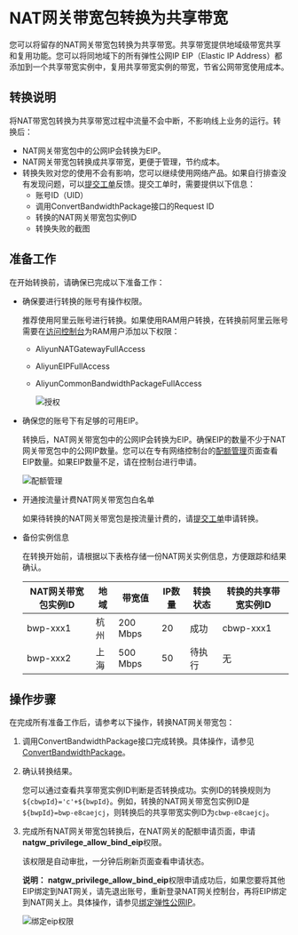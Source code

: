 # NAT网关带宽包转换为共享带宽

您可以将留存的NAT网关带宽包转换为共享带宽。共享带宽提供地域级带宽共享和复用功能。您可以将同地域下的所有弹性公网IP EIP（Elastic IP Address）都添加到一个共享带宽实例中，复用共享带宽实例的带宽，节省公网带宽使用成本。

## 转换说明

将NAT带宽包转换为共享带宽过程中流量不会中断，不影响线上业务的运行。转换后：

-   NAT网关带宽包中的公网IP会转换为EIP。
-   NAT网关带宽包转换成共享带宽，更便于管理，节约成本。
-   转换失败对您的使用不会有影响，您可以继续使用网络产品。如果自行排查没有发现问题，可以[提交工单](https://selfservice.console.aliyun.com/ticket/category/natgw/today)反馈。提交工单时，需要提供以下信息：
    -   账号ID（UID）
    -   调用ConvertBandwidthPackage接口的Request ID
    -   转换的NAT网关带宽包实例ID
    -   转换失败的截图

## 准备工作

在开始转换前，请确保已完成以下准备工作：

-   确保要进行转换的账号有操作权限。

    推荐使用阿里云账号进行转换。如果使用RAM用户转换，在转换前阿里云账号需要在[访问控制台](https://ram.console.aliyun.com/users)为RAM用户添加以下权限：

    -   AliyunNATGatewayFullAccess
    -   AliyunEIPFullAccess
    -   AliyunCommonBandwidthPackageFullAccess

        ![授权](https://static-aliyun-doc.oss-accelerate.aliyuncs.com/assets/img/zh-CN/5951400951/p96384.png)

-   确保您的账号下有足够的可用EIP。

    转换后，NAT网关带宽包中的公网IP会转换为EIP。确保EIP的数量不少于NAT网关带宽包中的公网IP数量。您可以在专有网络控制台的[配额管理](https://vpc.console.aliyun.com/quota)页面查看EIP数量。如果EIP数量不足，请在控制台进行申请。

    ![配额管理](https://static-aliyun-doc.oss-accelerate.aliyuncs.com/assets/img/zh-CN/3649098161/p96382.png)

-   开通按流量计费NAT网关带宽包白名单

    如果待转换的NAT网关带宽包是按流量计费的，请[提交工单](https://selfservice.console.aliyun.com/ticket/category/natgw/today)申请转换。

-   备份实例信息

    在转换开始前，请根据以下表格存储一份NAT网关实例信息，方便跟踪和结果确认。

    |NAT网关带宽包实例ID|地域|带宽值|IP数量|转换状态|转换的共享带宽实例ID|
    |------------|--|---|----|----|-----------|
    |bwp-xxx1|杭州|200 Mbps|20|成功|cbwp-xxx1|
    |bwp-xxx2|上海|500 Mbps|50|待执行|无|


## 操作步骤

在完成所有准备工作后，请参考以下操作，转换NAT网关带宽包：

1.  调用ConvertBandwidthPackage接口完成转换。具体操作，请参见[ConvertBandwidthPackage](/cn.zh-CN/API参考/NAT网关/ConvertBandwidthPackage.md)。

2.  确认转换结果。

    您可以通过查看共享带宽实例ID判断是否转换成功。实例ID的转换规则为`${cbwpId}='c'+${bwpId}`。例如，转换的NAT网关带宽包实例ID是`${bwpId}=bwp-e8caejcj`，则转换后的共享带宽实例ID为`cbwp-e8caejcj`。

3.  完成所有NAT网关带宽包转换后，在NAT网关的配额申请页面，申请**natgw\_privilege\_allow\_bind\_eip**权限。

    该权限是自动审批，一分钟后刷新页面查看申请状态。

    **说明：** **natgw\_privilege\_allow\_bind\_eip**权限申请成功后，如果您要将其他EIP绑定到NAT网关，请先退出账号，重新登录NAT网关控制台，再将EIP绑定到NAT网关上。具体操作，请参见[绑定弹性公网IP](/cn.zh-CN/基本功能操作/创建NAT网关实例.md)。

    ![绑定eip权限](https://static-aliyun-doc.oss-accelerate.aliyuncs.com/assets/img/zh-CN/3649098161/p96400.png)


